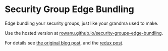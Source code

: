 # Security Group Edge Bundling

Edge bundling your security groups, just like your grandma used to make.

Use the hosted version at [rowanu.github.io/security-groups-edge-bundling](https://rowanu.github.io/security-groups-edge-bundling/).

For details see [the original blog post](http://blog.rowanudell.com/visualising-ec2-security-groups/), and the [redux post](http://blog.rowanudell.com//edge-bundling-security-groups-redux).
